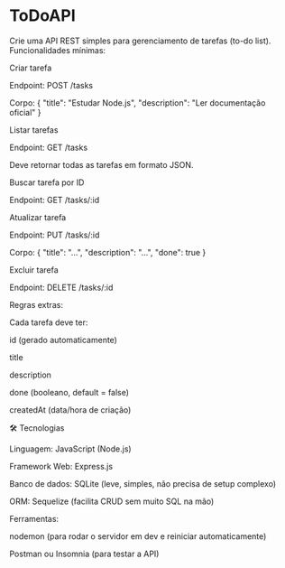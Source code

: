 # ToDoAPI
Crie uma API REST simples para gerenciamento de tarefas (to-do list).
Funcionalidades mínimas:

Criar tarefa

Endpoint: POST /tasks

Corpo: { "title": "Estudar Node.js", "description": "Ler documentação oficial" }

Listar tarefas

Endpoint: GET /tasks

Deve retornar todas as tarefas em formato JSON.

Buscar tarefa por ID

Endpoint: GET /tasks/:id

Atualizar tarefa

Endpoint: PUT /tasks/:id

Corpo: { "title": "...", "description": "...", "done": true }

Excluir tarefa

Endpoint: DELETE /tasks/:id

Regras extras:

Cada tarefa deve ter:

id (gerado automaticamente)

title

description

done (booleano, default = false)

createdAt (data/hora de criação)

🛠️ Tecnologias

Linguagem: JavaScript (Node.js)

Framework Web: Express.js

Banco de dados: SQLite (leve, simples, não precisa de setup complexo)

ORM: Sequelize (facilita CRUD sem muito SQL na mão)

Ferramentas:

nodemon (para rodar o servidor em dev e reiniciar automaticamente)

Postman ou Insomnia (para testar a API)
